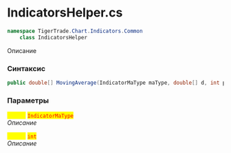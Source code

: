 
# IndicatorsHelper.cs
```csharp
namespace TigerTrade.Chart.Indicators.Common  
    class IndicatorsHelper
```

Описание

### Синтаксис
```csharp
public double[] MovingAverage(IndicatorMaType maType, double[] d, int period)
```

### Параметры  
<mark style="color:yellow;">**`maType`**</mark> <mark style="color:red;">`IndicatorMaType`</mark>  
 *Описание*  
  
<mark style="color:yellow;">**`period`**</mark> <mark style="color:red;">`int`</mark>  
 *Описание*  
  

                    
                    
